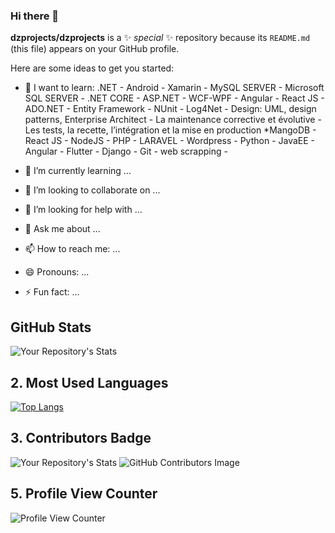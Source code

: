 ### Hi there 👋


**dzprojects/dzprojects** is a ✨ _special_ ✨ repository because its `README.md` (this file) appears on your GitHub profile.

Here are some ideas to get you started:

- 🔭 I want to learn: .NET - Android - Xamarin - MySQL SERVER - Microsoft SQL SERVER - .NET CORE - ASP.NET - WCF-WPF - Angular - React JS - ADO.NET - Entity Framework - NUnit - Log4Net - Design: UML, design patterns, Enterprise Architect - La maintenance corrective et évolutive - Les tests, la recette, l’intégration et la mise en production
 *MangoDB  - React JS - NodeJS - PHP - LARAVEL - Wordpress - Python - JavaEE - Angular - Flutter - Django - Git - web scrapping -

- 🌱 I’m currently learning ...
- 👯 I’m looking to collaborate on ...
- 🤔 I’m looking for help with ...
- 💬 Ask me about ...
- 📫 How to reach me: ...
- 😄 Pronouns: ...
- ⚡ Fun fact: ...


## GitHub Stats
![Your Repository's Stats](https://github-readme-stats.vercel.app/api?username=dzprojects&show_icons=true)

## 2. Most Used Languages
[![Top Langs](https://github-readme-stats.vercel.app/api/top-langs/?username=dzprojects)](https://github.com/anuraghazra/github-readme-stats)




## 3. Contributors Badge
![Your Repository's Stats](https://contrib.rocks/image?repo=dzprojects/private)
![GitHub Contributors Image](https://contrib.rocks/image?repo=dzprojects/private)


## 5. Profile View Counter
![Profile View Counter](https://komarev.com/ghpvc/?username=dzprojects)

